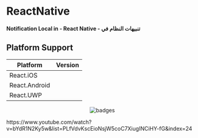 # ReactNative

#### Notification Local in - React Native - تنبيهات النظام في
## Platform Support

|Platform|Version|
| ------------------- | :------------------: |
|React.iOS|
|React.Android|
|React.UWP|


   
<p align="center">
   <img src="https://i.imgur.com/swbMmcT.gif" alt="badges" style="margin:auto">
</p>


<p>
  https://www.youtube.com/watch?v=bYdR1N2Ky5w&list=PLfVdvKscEioNsjW5coC7XiugINCiHY-fG&index=24
</p>
  

